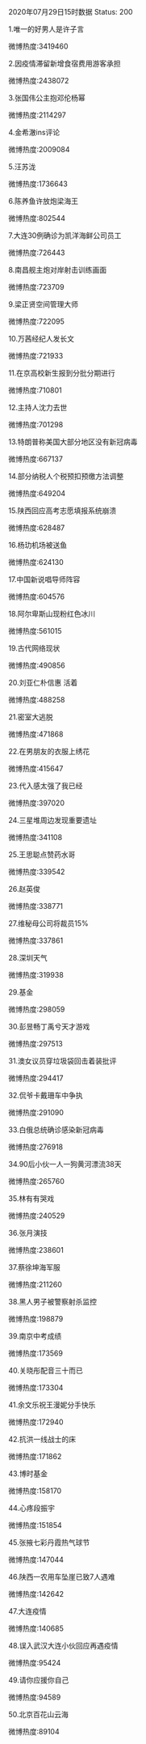 2020年07月29日15时数据
Status: 200

1.唯一的好男人是许子言

微博热度:3419460

2.因疫情滞留新增食宿费用游客承担

微博热度:2438072

3.张国伟公主抱邓伦杨幂

微博热度:2114297

4.金希澈ins评论

微博热度:2009084

5.汪苏泷

微博热度:1736643

6.陈养鱼许放炮梁海王

微博热度:802544

7.大连30例确诊为凯洋海鲜公司员工

微博热度:726443

8.南昌舰主炮对岸射击训练画面

微博热度:723709

9.梁正贤空间管理大师

微博热度:722095

10.万茜经纪人发长文

微博热度:721933

11.在京高校新生报到分批分期进行

微博热度:710801

12.主持人沈力去世

微博热度:701298

13.特朗普称美国大部分地区没有新冠病毒

微博热度:667137

14.部分纳税人个税预扣预缴方法调整

微博热度:649204

15.陕西回应高考志愿填报系统崩溃

微博热度:628487

16.杨玏机场被送鱼

微博热度:624130

17.中国新说唱导师阵容

微博热度:604576

18.阿尔卑斯山现粉红色冰川

微博热度:561015

19.古代网络现状

微博热度:490856

20.刘亚仁朴信惠 活着

微博热度:488258

21.密室大逃脱

微博热度:471868

22.在男朋友的衣服上绣花

微博热度:415647

23.代入感太强了我已经

微博热度:397020

24.三星堆周边发现重要遗址

微博热度:341108

25.王思聪点赞药水哥

微博热度:339542

26.赵英俊

微博热度:338771

27.维秘母公司将裁员15%

微博热度:337861

28.深圳天气

微博热度:319938

29.基金

微博热度:298059

30.彭昱畅丁禹兮天才游戏

微博热度:297513

31.澳女议员穿垃圾袋回击着装批评

微博热度:294417

32.侃爷卡戴珊车中争执

微博热度:291090

33.白俄总统确诊感染新冠病毒

微博热度:276918

34.90后小伙一人一狗黄河漂流38天

微博热度:265760

35.林有有哭戏

微博热度:240529

36.张月演技

微博热度:238601

37.蔡徐坤海军服

微博热度:211260

38.黑人男子被警察射杀监控

微博热度:198879

39.南京中考成绩

微博热度:173569

40.关晓彤配音三十而已

微博热度:173304

41.余文乐祝王漫妮分手快乐

微博热度:172940

42.抗洪一线战士的床

微博热度:171862

43.博时基金

微博热度:158170

44.心疼段振宇

微博热度:151854

45.张掖七彩丹霞热气球节

微博热度:147044

46.陕西一农用车坠崖已致7人遇难

微博热度:142642

47.大连疫情

微博热度:140685

48.误入武汉大连小伙回应再遇疫情

微博热度:95424

49.请你应援你自己

微博热度:94589

50.北京百花山云海

微博热度:89104

